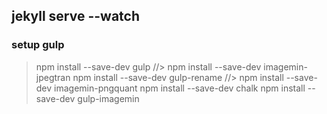 ## jekyll serve --watch

### setup gulp

> npm install --save-dev gulp
//> npm install --save-dev imagemin-jpegtran
> npm install --save-dev gulp-rename
//> npm install --save-dev imagemin-pngquant
> npm install --save-dev chalk
> npm install --save-dev gulp-imagemin